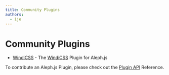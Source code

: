 ```yaml
---
title: Community Plugins
authors:
  - ije
---
```


# Community Plugins

- [WindiCSS](https://deno.land/x/aleph_plugin_windicss) - The [WindiCSS](https://windicss.org/) Plugin for Aleph.js

To contribute an Aleph.js Plugin, please check out the [Plugin API](/docs/api-reference/plugin-api) Reference.